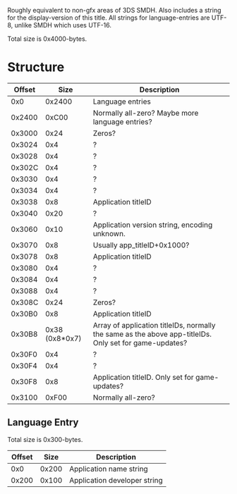 Roughly equivalent to non-gfx areas of 3DS SMDH. Also includes a string
for the display-version of this title. All strings for language-entries
are UTF-8, unlike SMDH which uses UTF-16.

Total size is
0x4000-bytes.

# Structure

| Offset | Size            | Description                                                                                            |
| ------ | --------------- | ------------------------------------------------------------------------------------------------------ |
| 0x0    | 0x2400          | Language entries                                                                                       |
| 0x2400 | 0xC00           | Normally all-zero? Maybe more language entries?                                                        |
| 0x3000 | 0x24            | Zeros?                                                                                                 |
| 0x3024 | 0x4             | ?                                                                                                      |
| 0x3028 | 0x4             | ?                                                                                                      |
| 0x302C | 0x4             | ?                                                                                                      |
| 0x3030 | 0x4             | ?                                                                                                      |
| 0x3034 | 0x4             | ?                                                                                                      |
| 0x3038 | 0x8             | Application titleID                                                                                    |
| 0x3040 | 0x20            | ?                                                                                                      |
| 0x3060 | 0x10            | Application version string, encoding unknown.                                                          |
| 0x3070 | 0x8             | Usually app\_titleID+0x1000?                                                                           |
| 0x3078 | 0x8             | Application titleID                                                                                    |
| 0x3080 | 0x4             | ?                                                                                                      |
| 0x3084 | 0x4             | ?                                                                                                      |
| 0x3088 | 0x4             | ?                                                                                                      |
| 0x308C | 0x24            | Zeros?                                                                                                 |
| 0x30B0 | 0x8             | Application titleID                                                                                    |
| 0x30B8 | 0x38 (0x8\*0x7) | Array of application titleIDs, normally the same as the above app-titleIDs. Only set for game-updates? |
| 0x30F0 | 0x4             | ?                                                                                                      |
| 0x30F4 | 0x4             | ?                                                                                                      |
| 0x30F8 | 0x8             | Application titleID. Only set for game-updates?                                                        |
| 0x3100 | 0xF00           | Normally all-zero?                                                                                     |

## Language Entry

Total size is 0x300-bytes.

| Offset | Size  | Description                  |
| ------ | ----- | ---------------------------- |
| 0x0    | 0x200 | Application name string      |
| 0x200  | 0x100 | Application developer string |
